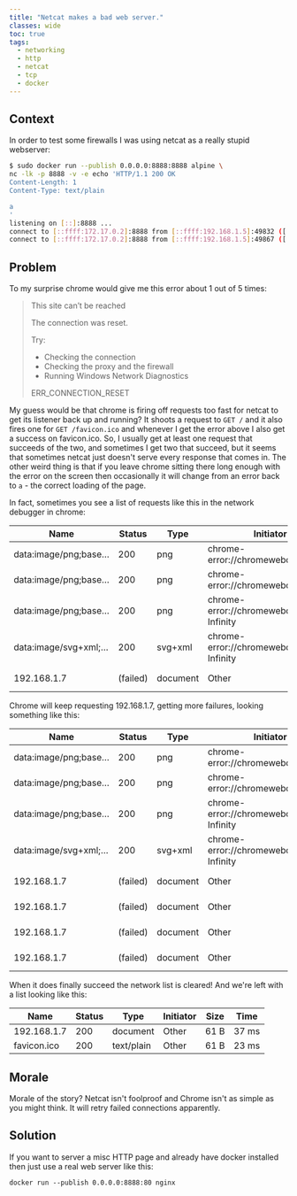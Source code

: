 ```yaml
---
title: "Netcat makes a bad web server."
classes: wide
toc: true
tags:
  - networking
  - http
  - netcat
  - tcp
  - docker
---
```


## Context

In order to test some firewalls I was using netcat as a really stupid webserver:

```sh
$ sudo docker run --publish 0.0.0.0:8888:8888 alpine \
nc -lk -p 8888 -v -e echo 'HTTP/1.1 200 OK
Content-Length: 1
Content-Type: text/plain

a
'
listening on [::]:8888 ...
connect to [::ffff:172.17.0.2]:8888 from [::ffff:192.168.1.5]:49832 ([::ffff:192.168.1.5]:49832)
connect to [::ffff:172.17.0.2]:8888 from [::ffff:192.168.1.5]:49867 ([::ffff:192.168.1.5]:49867)
```

## Problem

To my surprise chrome would give me this error about 1 out of 5 times:

> This site can’t be reached
>
> The connection was reset.
>
> Try:
> * Checking the connection
> * Checking the proxy and the firewall
> * Running Windows Network Diagnostics
>
> ERR_CONNECTION_RESET

My guess would be that chrome is firing off requests too fast for netcat to get its listener back up
and running? It shoots a request to `GET /` and it also fires one for `GET /favicon.ico` and
whenever I get the error above I also get a success on favicon.ico. So, I usually get at least one
request that succeeds of the two, and sometimes I get two that succeed, but it seems that sometimes
netcat just doesn't serve every response that comes in. The other weird thing is that if you leave
chrome sitting there long enough with the error on the screen then occasionally it will change from
an error back to `a` - the correct loading of the page.

In fact, sometimes you see a list of requests like this in the network debugger in chrome:

| Name                 | Status   | Type     | Initiator                               | Size           | Time  |
|----------------------|----------|----------|-----------------------------------------|----------------|-------|
| data:image/png;base… | 200      | png      | chrome-error://chromewebdata/:5117      | (memory cache) | 0 ms  |
| data:image/png;base… | 200      | png      | chrome-error://chromewebdata/:5117      | (memory cache) | 0 ms  |
| data:image/png;base… | 200      | png      | chrome-error://chromewebdata/:-Infinity | (memory cache) | 0 ms  |
| data:image/svg+xml;… | 200      | svg+xml  | chrome-error://chromewebdata/:-Infinity | (memory cache) | 0 ms  |
| 192.168.1.7          | (failed) | document | Other                                   | 0 B            | 29 ms |

Chrome will keep requesting 192.168.1.7, getting more failures, looking something like this:

| Name                 | Status   | Type     | Initiator                               | Size           | Time  |
|----------------------|----------|----------|-----------------------------------------|----------------|-------|
| data:image/png;base… | 200      | png      | chrome-error://chromewebdata/:5117      | (memory cache) | 0 ms  |
| data:image/png;base… | 200      | png      | chrome-error://chromewebdata/:5117      | (memory cache) | 0 ms  |
| data:image/png;base… | 200      | png      | chrome-error://chromewebdata/:-Infinity | (memory cache) | 0 ms  |
| data:image/svg+xml;… | 200      | svg+xml  | chrome-error://chromewebdata/:-Infinity | (memory cache) | 0 ms  |
| 192.168.1.7          | (failed) | document | Other                                   | 0 B            | 29 ms |
| 192.168.1.7          | (failed) | document | Other                                   | 0 B            | 33 ms |
| 192.168.1.7          | (failed) | document | Other                                   | 0 B            | 25 ms |
| 192.168.1.7          | (failed) | document | Other                                   | 0 B            | 24 ms |

When it does finally succeed the network list is cleared! And we're left with a list looking like this:

| Name                 | Status   | Type     | Initiator                               | Size           | Time  |
|----------------------|----------|----------|-----------------------------------------|----------------|-------|
| 192.168.1.7          | 200      | document  |  Other                                 | 61 B           | 37 ms |
| favicon.ico          | 200      | text/plain | Other                                 | 61 B           | 23 ms |

## Morale

Morale of the story? Netcat isn't foolproof and Chrome isn't as simple as you might think. It will
retry failed connections apparently.

## Solution

If you want to server a misc HTTP page and already have docker installed then just use a real web
server like this:

`docker run --publish 0.0.0.0:8888:80 nginx`
